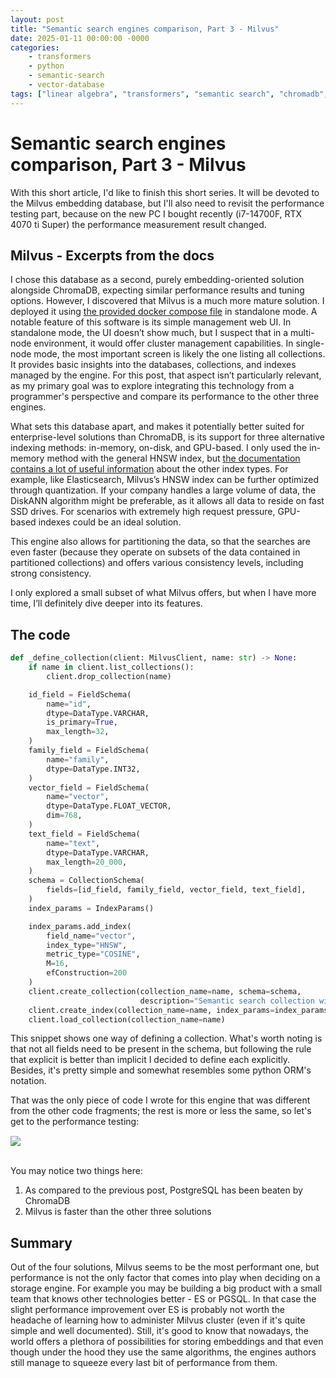 ```yaml
---
layout: post
title: "Semantic search engines comparison, Part 3 - Milvus"
date: 2025-01-11 00:00:00 -0000
categories: 
    - transformers
    - python
    - semantic-search
    - vector-database
tags: ["linear algebra", "transformers", "semantic search", "chromadb", "milvus", "elasticsearch", "postgresql", "ponyorm", "fastapi", "vector database", "embedding database", "rag"]
---
```


# Semantic search engines comparison, Part 3 - Milvus

With this short article, I'd like to finish this short series. It will be devoted to the Milvus embedding database, but I'll also need to revisit the performance testing part, because on the new PC I bought recently (i7-14700F, RTX 4070 ti Super) the performance measurement result changed. 

## Milvus - Excerpts from the docs

I chose this database as a second, purely embedding-oriented solution alongside ChromaDB, expecting similar performance results and tuning options. However, I discovered that Milvus is a much more mature solution. I deployed it using [the provided docker compose file](https://milvus.io/docs/install_standalone-docker-compose.md) in standalone mode. A notable feature of this software is its simple management web UI. In standalone mode, the UI doesn’t show much, but I suspect that in a multi-node environment, it would offer cluster management capabilities. In single-node mode, the most important screen is likely the one listing all collections. It provides basic insights into the databases, collections, and indexes managed by the engine. For this post, that aspect isn’t particularly relevant, as my primary goal was to explore integrating this technology from a programmer's perspective and compare its performance to the other three engines.

What sets this database apart, and makes it potentially better suited for enterprise-level solutions than ChromaDB, is its support for three alternative indexing methods: in-memory, on-disk, and GPU-based. I only used the in-memory method with the general HNSW index, but [the documentation contains a lot of useful information](https://milvus.io/docs/index.md?tab=floating) about the other index types. For example, like Elasticsearch, Milvus’s HNSW index can be further optimized through quantization. If your company handles a large volume of data, the DiskANN algorithm might be preferable, as it allows all data to reside on fast SSD drives. For scenarios with extremely high request pressure, GPU-based indexes could be an ideal solution.

This engine also allows for partitioning the data, so that the searches are even faster (because they operate on subsets of the data contained in partitioned collections) and offers various consistency levels, including strong consistency.

I only explored a small subset of what Milvus offers, but when I have more time, I’ll definitely dive deeper into its features.

## The code

```python
def _define_collection(client: MilvusClient, name: str) -> None:
    if name in client.list_collections():
        client.drop_collection(name)

    id_field = FieldSchema(
        name="id",
        dtype=DataType.VARCHAR,
        is_primary=True,
        max_length=32,
    )
    family_field = FieldSchema(
        name="family",
        dtype=DataType.INT32,
    )
    vector_field = FieldSchema(
        name="vector",
        dtype=DataType.FLOAT_VECTOR,
        dim=768,
    )
    text_field = FieldSchema(
        name="text",
        dtype=DataType.VARCHAR,
        max_length=20_000,
    )
    schema = CollectionSchema(
        fields=[id_field, family_field, vector_field, text_field],
    )
    index_params = IndexParams()

    index_params.add_index(
        field_name="vector",
        index_type="HNSW",
        metric_type="COSINE",
        M=16,
        efConstruction=200
    )
    client.create_collection(collection_name=name, schema=schema,
                             description="Semantic search collection with manual string IDs")
    client.create_index(collection_name=name, index_params=index_params)
    client.load_collection(collection_name=name)
```

This snippet shows one way of defining a collection. What's worth noting is that not all fields need to be present in the schema, but following the rule that explicit is better than implicit I decided to define each explicitly. Besides, it's pretty simple and somewhat resembles some python ORM's notation. 

That was the only piece of code I wrote for this engine that was different from the other code fragments; the rest is more or less the same, so let's get to the performance testing:

<img style="display: block; margin: 0 auto; margin-top: 15px;" src="https://mmalek06.github.io/images/vectors-testing2.png" /><br />

You may notice two things here:

1. As compared to the previous post, PostgreSQL has been beaten by ChromaDB
2. Milvus is faster than the other three solutions

## Summary

Out of the four solutions, Milvus seems to be the most performant one, but performance is not the only factor that comes into play when deciding on a storage engine. For example you may be building a big product with a small team that knows other technologies better - ES or PGSQL. In that case the slight performance improvement over ES is probably not worth the headache of learning how to administer Milvus cluster (even if it's quite simple and well documented). Still, it's good to know that nowadays, the world offers a plethora of possibilities for storing embeddings and that even though under the hood they use the same algorithms, the engines authors still manage to squeeze every last bit of performance from them.
